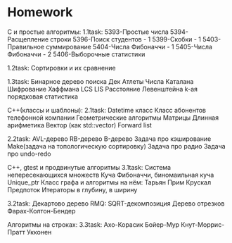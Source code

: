 Homework
========
C и простые алгоритмы:
  1.1task:
    5393-Простые числа
    5394-Расщепление строки
    5396-Поиск студентов - 1
    5399-Скобки - 1
    5403-Правильное суммирование
    5404-Числа Фибоначчи - 1
    5405-Числа Фибоначчи - 2
    5406-Выборочные статистики
  
  1.2task:
    Сортировки и их сравнение
    
  1.3task:
    Бинарное дерево поиска
    Дек
    Атлеты
    Числа Каталана
    Шифрование Хаффмана
    LCS
    LIS
    Расстояние Левенштейна
    k-ая порядковая статистика
  
    
C++(классы и шаблоны):
  2.1task:
    Datetime класс
    Класс абонентов телефонной компании
    Геометрические алгоритмы
    Матрицы
    Длинная арифметика
    Вектор (как std::vector)
    Forward list
  
  2.2task:
    AVL-дерево
    RB-дерево
    B-дерево
    Задача про кэширование
    Мake(задача на топологическую сортировку)
    Задача про радио
    Задача про undo-redo


C++, gtest и продвинутые алгоритмы
  3.1task:
    Система непересекающихся множеств
    Куча Фибоначчи, биномаильная куча
    Unique_ptr
    Класс графа и алгоритмы на нём:
      Тарьян
      Прим
      Крускал
      Предпоток
      Итераторы в глубину, в ширину
      
  3.2task:
    Декартово дерево
    RMQ:
      SQRT-декомпозиция
      Дерево отрезков
      Фарах-Колтон-Бендер


Алгоритмы на строках:
  3.3task:
    Ахо-Корасик
    Бойер-Мур
    Кнут-Моррис-Пратт
    Укконен

